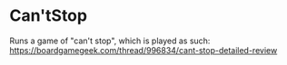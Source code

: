 # Can'tStop
Runs a game of "can't stop", which is played as such: https://boardgamegeek.com/thread/996834/cant-stop-detailed-review

